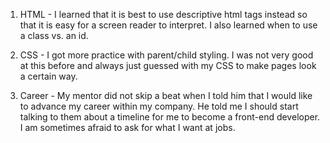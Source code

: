 1. HTML - I learned that it is best to use descriptive html tags instead so that it is easy for a screen reader to interpret. I also learned when to use a class vs. an id.

2. CSS - I got more practice with parent/child styling. I was not very good at this before and always just guessed with my CSS to make pages look a certain way.

3. Career -  My mentor did not skip a beat when I told him that I would like to advance my career within my company. He told me I should start talking to them about a timeline for me to become a front-end developer. I am sometimes afraid to ask for what I want at jobs.
